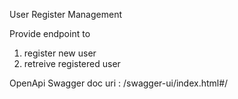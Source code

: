 User Register Management

Provide endpoint to 
   1. register new user
   2. retreive registered user

OpenApi Swagger doc uri : /swagger-ui/index.html#/ 
